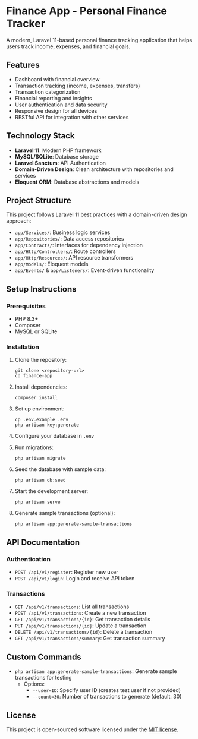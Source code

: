 # Finance App - Personal Finance Tracker

A modern, Laravel 11-based personal finance tracking application that helps users track income, expenses, and financial goals.

## Features

- Dashboard with financial overview
- Transaction tracking (income, expenses, transfers)
- Transaction categorization
- Financial reporting and insights
- User authentication and data security
- Responsive design for all devices
- RESTful API for integration with other services

## Technology Stack

- **Laravel 11**: Modern PHP framework
- **MySQL/SQLite**: Database storage
- **Laravel Sanctum**: API Authentication
- **Domain-Driven Design**: Clean architecture with repositories and services
- **Eloquent ORM**: Database abstractions and models

## Project Structure

This project follows Laravel 11 best practices with a domain-driven design approach:

- `app/Services/`: Business logic services
- `app/Repositories/`: Data access repositories
- `app/Contracts/`: Interfaces for dependency injection
- `app/Http/Controllers/`: Route controllers
- `app/Http/Resources/`: API resource transformers
- `app/Models/`: Eloquent models
- `app/Events/` & `app/Listeners/`: Event-driven functionality

## Setup Instructions

### Prerequisites

- PHP 8.3+
- Composer
- MySQL or SQLite

### Installation

1. Clone the repository:
   ```
   git clone <repository-url>
   cd finance-app
   ```

2. Install dependencies:
   ```
   composer install
   ```

3. Set up environment:
   ```
   cp .env.example .env
   php artisan key:generate
   ```

4. Configure your database in `.env`

5. Run migrations:
   ```
   php artisan migrate
   ```

6. Seed the database with sample data:
   ```
   php artisan db:seed
   ```

7. Start the development server:
   ```
   php artisan serve
   ```

8. Generate sample transactions (optional):
   ```
   php artisan app:generate-sample-transactions
   ```

## API Documentation

### Authentication

- `POST /api/v1/register`: Register new user
- `POST /api/v1/login`: Login and receive API token

### Transactions

- `GET /api/v1/transactions`: List all transactions
- `POST /api/v1/transactions`: Create a new transaction
- `GET /api/v1/transactions/{id}`: Get transaction details
- `PUT /api/v1/transactions/{id}`: Update a transaction
- `DELETE /api/v1/transactions/{id}`: Delete a transaction
- `GET /api/v1/transactions/summary`: Get transaction summary

## Custom Commands

- `php artisan app:generate-sample-transactions`: Generate sample transactions for testing
  - Options:
    - `--user=ID`: Specify user ID (creates test user if not provided)
    - `--count=30`: Number of transactions to generate (default: 30)

## License

This project is open-sourced software licensed under the [MIT license](https://opensource.org/licenses/MIT).
